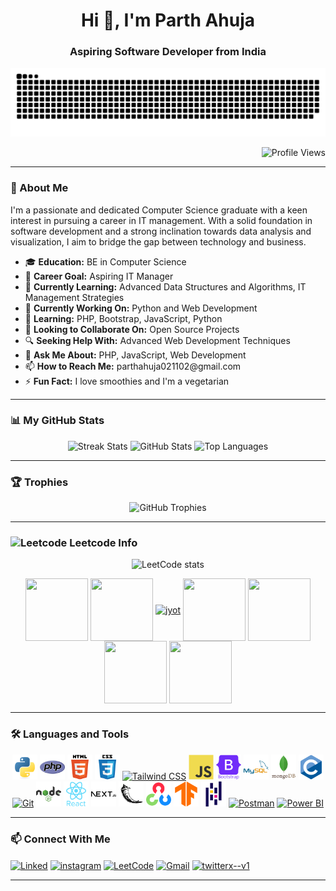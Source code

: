 <h1 align="center">Hi 👋, I'm Parth Ahuja</h1>
<h3 align="center">Aspiring Software Developer from <b>India</b></h3>
<p align="center">
  <picture>
    <source media="(prefers-color-scheme: dark)" srcset="https://raw.githubusercontent.com/platane/snk/output/github-contribution-grid-snake-dark.svg" />
    <source media="(prefers-color-scheme: light)" srcset="https://raw.githubusercontent.com/platane/snk/output/github-contribution-grid-snake.svg" />
    <img alt="GitHub Contribution Grid Snake Animation" src="https://raw.githubusercontent.com/platane/snk/output/github-contribution-grid-snake.svg" />
  </picture>
</p>
<p align="right"><img src="https://komarev.com/ghpvc/?username=parth022002&label=Profile%20views&color=0e75b6&style=flat" alt="Profile Views" /></p>

---

<h3 align="left">🚀 About Me</h3>
<p>
  I'm a passionate and dedicated Computer Science graduate with a keen interest in pursuing a career in IT management. With a solid foundation in software development and a strong inclination towards data analysis and visualization, I aim to bridge the gap between technology and business.
</p>
<ul>
  <li>🎓 <b>Education:</b> BE in Computer Science</li>
  <li>🎯 <b>Career Goal:</b> Aspiring IT Manager</li>
  <li>🌱 <b>Currently Learning:</b> Advanced Data Structures and Algorithms, IT Management Strategies</li>
  <li>🔭 <b>Currently Working On:</b> Python and Web Development</li>
  <li>🌱 <b>Learning:</b> PHP, Bootstrap, JavaScript, Python</li>
  <li>🤝 <b>Looking to Collaborate On:</b> Open Source Projects</li>
  <li>🔍 <b>Seeking Help With:</b> Advanced Web Development Techniques</li>
  <li>💬 <b>Ask Me About:</b> PHP, JavaScript, Web Development</li>
  <li>📫 <b>How to Reach Me:</b> parthahuja021102@gmail.com</li>
  <li>⚡ <b>Fun Fact:</b> I love smoothies and I'm a vegetarian</li>
</ul>

---

<h3 align="left">📊 My GitHub Stats</h3>
<div align="center">
  <img width="400" src="https://streak-stats.demolab.com/?user=parth022002&count_private=true&theme=react&border_radius=10" alt="Streak Stats" />
  <img width="400" src="https://github-readme-stats.vercel.app/api?username=parth022002&show_icons=true&theme=react&rank_icon=github&border_radius=10" alt="GitHub Stats" />
  <img width="400" src="https://github-readme-stats.vercel.app/api/top-langs/?username=parth022002&hide=HTML&langs_count=8&layout=compact&theme=react&border_radius=10&size_weight=0.5&count_weight=0.5&exclude_repo=github-readme-stats" alt="Top Languages" />
</div>

---

<h3 align="left">🏆 Trophies</h3>
<p align="center">
  <img width="800" src="https://github-profile-trophy.vercel.app/?username=parth022002&margin-w=15&margin-h=15&theme=radical" alt="GitHub Trophies" />
</p>

---

<h3 align="left"><img width="24" height="24" src="https://img.icons8.com/external-tal-revivo-color-tal-revivo/24/external-level-up-your-coding-skills-and-quickly-land-a-job-logo-color-tal-revivo.png" alt="Leetcode"/> Leetcode Info</h3>

<p align="center">
  <img width="390" src="https://leetcard.jacoblin.cool/parthahuja021102?theme=dark&font=Nunito&ext=heatmap" alt="LeetCode stats" />
</p>

<p align="center">
  <a href="https://leetcode.com/parthahuja021102/" target="_blank"><img align="center" src="https://assets.leetcode.com/static_assets/others/Top_SQL_50.gif" alt="" height="100" width="100" /></a>
  <a href="https://leetcode.com/parthahuja021102/" target="_blank"><img align="center" src="https://assets.leetcode.com/static_assets/others/Introduction_to_Pandas.gif" alt="" height="100" width="100" /></a>
  <a href="https://leetcode.com/parthahuja021102/" target="_blank"><img align="center" src="https://assets.leetcode.com/static_assets/marketing/2024-100-new.gif" alt="jyot" height="100" width="100" /></a>
  <a href="https://leetcode.com/parthahuja021102/" target="_blank"><img align="center" src="https://assets.leetcode.com/static_assets/marketing/2024-50.gif" alt="" height="100" width="100" /></a>
  <a href="https://leetcode.com/parthahuja021102/" target="_blank"><img align="center" src="https://assets.leetcode.com/static_assets/public/images/badges/2024/gif/2024-04.gif" alt="" height="100" width="100" /></a>
  <a href="https://leetcode.com/parthahuja021102/" target="_blank"><img align="center" src="https://assets.leetcode.com/static_assets/public/images/badges/2024/gif/2024-05.gif" alt="" height="100" width="100" /></a>
  <a href="https://leetcode.com/parthahuja021102/" target="_blank"><img align="center" src="https://assets.leetcode.com/static_assets/public/images/badges/2024/gif/2024-06.gif" alt="" height="100" width="100" /></a> 
</p>

---

<h3 align="left">🛠 Languages and Tools</h3>
<p align="center">
  <a href="https://www.python.org" target="_blank"><img src="https://raw.githubusercontent.com/devicons/devicon/master/icons/python/python-original.svg" alt="Python" width="40" height="40"/></a>
  <a href="https://www.php.net" target="_blank"><img src="https://raw.githubusercontent.com/devicons/devicon/master/icons/php/php-original.svg" alt="PHP" width="40" height="40"/></a>
  <a href="https://www.w3.org/html/" target="_blank"><img src="https://raw.githubusercontent.com/devicons/devicon/master/icons/html5/html5-original-wordmark.svg" alt="HTML5" width="40" height="40"/></a>
  <a href="https://www.w3schools.com/css/" target="_blank"><img src="https://raw.githubusercontent.com/devicons/devicon/master/icons/css3/css3-original-wordmark.svg" alt="CSS3" width="40" height="40"/></a>
  <a href="https://tailwindcss.com/" target="_blank"><img src="https://www.vectorlogo.zone/logos/tailwindcss/tailwindcss-icon.svg" alt="Tailwind CSS" width="40" height="40"/></a>
  <a href="https://developer.mozilla.org/en-US/docs/Web/JavaScript" target="_blank"><img src="https://raw.githubusercontent.com/devicons/devicon/master/icons/javascript/javascript-original.svg" alt="JavaScript" width="40" height="40"/></a>
  <a href="https://getbootstrap.com" target="_blank"><img src="https://raw.githubusercontent.com/devicons/devicon/master/icons/bootstrap/bootstrap-plain-wordmark.svg" alt="Bootstrap" width="40" height="40"/></a>
  <a href="https://www.mysql.com/" target="_blank"><img src="https://raw.githubusercontent.com/devicons/devicon/master/icons/mysql/mysql-original-wordmark.svg" alt="MySQL" width="40" height="40"/></a>
  <a href="https://www.mongodb.com/" target="_blank"><img src="https://raw.githubusercontent.com/devicons/devicon/master/icons/mongodb/mongodb-original-wordmark.svg" alt="MongoDB" width="40" height="40"/></a>
  <a href="https://www.cprogramming.com/" target="_blank"><img src="https://raw.githubusercontent.com/devicons/devicon/master/icons/c/c-original.svg" alt="C" width="40" height="40"/></a>
  <a href="https://git-scm.com/" target="_blank"><img src="https://www.vectorlogo.zone/logos/git-scm/git-scm-icon.svg" alt="Git" width="40" height="40"/></a>
  <a href="https://nodejs.org" target="_blank"><img src="https://raw.githubusercontent.com/devicons/devicon/master/icons/nodejs/nodejs-original-wordmark.svg" alt="Node.js" width="40" height="40"/></a>
  <a href="https://reactjs.org/" target="_blank"><img src="https://raw.githubusercontent.com/devicons/devicon/master/icons/react/react-original-wordmark.svg" alt="React" width="40" height="40"/></a>
  <a href="https://nextjs.org/" target="_blank"><img src="https://raw.githubusercontent.com/devicons/devicon/master/icons/nextjs/nextjs-original-wordmark.svg" alt="Next.js" width="40" height="40"/></a>
  <a href="https://flask.palletsprojects.com/" target="_blank"><img src="https://raw.githubusercontent.com/devicons/devicon/master/icons/flask/flask-original.svg" alt="Flask" width="40" height="40"/></a>
  <a href="https://opencv.org/" target="_blank"><img src="https://raw.githubusercontent.com/devicons/devicon/master/icons/opencv/opencv-original.svg" alt="OpenCV" width="40" height="40"/></a>
  <a href="https://www.tensorflow.org/" target="_blank"><img src="https://raw.githubusercontent.com/devicons/devicon/master/icons/tensorflow/tensorflow-original.svg" alt="TensorFlow" width="40" height="40"/></a>
  <a href="https://pandas.pydata.org/" target="_blank"><img src="https://raw.githubusercontent.com/devicons/devicon/2ae2a900d2f041da66e950e4d48052658d850630/icons/pandas/pandas-original.svg" alt="Pandas" width="40" height="40"/></a>
  <a href="https://postman.com" target="_blank"><img src="https://www.vectorlogo.zone/logos/getpostman/getpostman-icon.svg" alt="Postman" width="40" height="40"/></a>
  <a href="https://powerbi.microsoft.com/" target="_blank"><img src="https://upload.wikimedia.org/wikipedia/commons/c/cf/New_Power_BI_Logo.svg" alt="Power BI" width="40" height="40"/></a>
</p>

---

<h3 align="left">📫 Connect With Me</h3>
<p align="left">
  <a href="https://www.linkedin.com/in/parth-ahuja-189831225/" target="_blank"><img align="center" width="40" height="40" src="https://img.icons8.com/fluency/40/linkedin.png" alt="Linked"/></a>
  <a href="https://www.instagram.com/parth._.ahuja/" target="_blank"><img align="center" width="40" height="40" src="https://img.icons8.com/fluency/40/instagram-new.png" alt="instagram"/></a>
  <a href="https://leetcode.com/parthahuja021102/" target="_blank"><img align="center" width="40" height="40" src="https://img.icons8.com/external-tal-revivo-color-tal-revivo/40/external-level-up-your-coding-skills-and-quickly-land-a-job-logo-color-tal-revivo.png" alt="LeetCode"/></a>
  <a href="mailto:parthahuja021102@gmail.com" target="_blank"><img align="center" width="40" height="40" src="https://img.icons8.com/color/40/gmail-new.png" alt="Gmail"/></a>
  <a href="https://x.com/Parth_ahuja_" target="_blank"><img align="center" width="40" height="40" src="https://img.icons8.com/ios-filled/40/twitterx--v1.png" alt="twitterx--v1"/></a>
</p>

---

